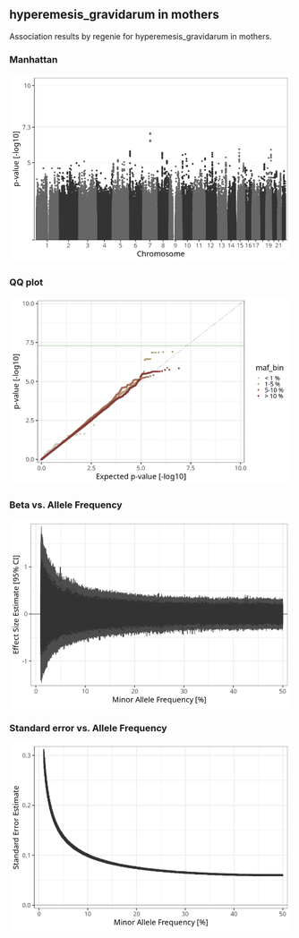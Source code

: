 ## hyperemesis_gravidarum in mothers
Association results by regenie for hyperemesis_gravidarum in mothers.
### Manhattan
![](figures/pop_mothers_pheno_hyperemesis_gravidarum_mh.png)
### QQ plot
![](figures/pop_mothers_pheno_hyperemesis_gravidarum_qq.png)
### Beta vs. Allele Frequency
![](figures/pop_mothers_pheno_hyperemesis_gravidarum_beta_af.png)
### Standard error vs. Allele Frequency
![](figures/pop_mothers_pheno_hyperemesis_gravidarum_se_af.png)
